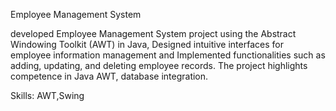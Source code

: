  Employee Management System

 developed Employee Management System project using the Abstract Windowing 
Toolkit (AWT) in Java, Designed intuitive interfaces for employee information management and 
Implemented functionalities such as adding, updating, and deleting employee records. The project 
highlights competence in Java AWT, database integration.

Skills: AWT,Swing
